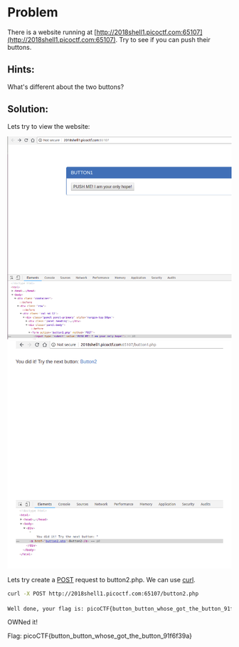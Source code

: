# Problem
There is a website running at [http://2018shell1.picoctf.com:65107](http://2018shell1.picoctf.com:65107). Try to see if you can push their buttons.

## Hints:
What's different about the two buttons?

## Solution:

Lets try to view the website:

![screenshot 1](./screenshot-1.png)
![screenshot 2](./screenshot-2.png)

Lets try create a [POST](https://en.wikipedia.org/wiki/POST_(HTTP)) request to button2.php. We can use [curl](https://curl.haxx.se/).

```bash
curl -X POST http://2018shell1.picoctf.com:65107/button2.php

Well done, your flag is: picoCTF{button_button_whose_got_the_button_91f6f39a}
```

OWNed it!

Flag: picoCTF{button_button_whose_got_the_button_91f6f39a}
